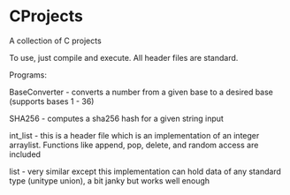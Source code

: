 # CProjects
A collection of C projects

To use, just compile and execute. All header files are standard.

Programs:

BaseConverter - converts a number from a given base to a desired base (supports bases 1 - 36)

SHA256 - computes a sha256 hash for a given string input

int_list - this is a header file which is an implementation of an integer arraylist. Functions like append, pop, delete, and random access are included

list - very similar except this implementation can hold data of any standard type (unitype union), a bit janky but works well enough
